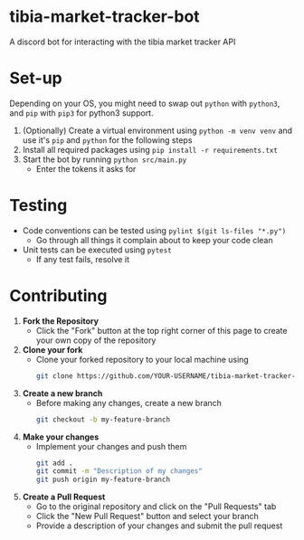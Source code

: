 # tibia-market-tracker-bot
A discord bot for interacting with the tibia market tracker API

# Set-up
Depending on your OS, you might need to swap out `python` with `python3`, and `pip` with `pip3` for python3 support.
1. (Optionally) Create a virtual environment using `python -m venv venv` and use it's `pip` and `python` for the following steps
2. Install all required packages using `pip install -r requirements.txt`
3. Start the bot by running `python src/main.py`
   - Enter the tokens it asks for

# Testing
- Code conventions can be tested using `pylint $(git ls-files "*.py")`
  - Go through all things it complain about to keep your code clean
- Unit tests can be executed using `pytest`
  - If any test fails, resolve it
 
# Contributing
1. **Fork the Repository**
   - Click the "Fork" button at the top right corner of this page to create your own copy of the repository
2. **Clone your fork**
   - Clone your forked repository to your local machine using
     ```sh
     git clone https://github.com/YOUR-USERNAME/tibia-market-tracker-bot.git
     ```
3. **Create a new branch**
   - Before making any changes, create a new branch
     ```sh
     git checkout -b my-feature-branch
     ```
4. **Make your changes**
   - Implement your changes and push them
     ```sh
     git add .
     git commit -m "Description of my changes"
     git push origin my-feature-branch
     ```
5. **Create a Pull Request**
   - Go to the original repository and click on the "Pull Requests" tab
   - Click the "New Pull Request" button and select your branch
   - Provide a description of your changes and submit the pull request
